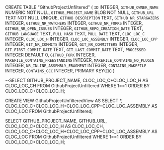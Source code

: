 CREATE TABLE "GithubProjectUnfiltered" ( `ID` INTEGER, `GITHUB_OWNER_NAME` NUMERIC NOT NULL, `GITHUB_PROJECT_NAME` BLOB NOT NULL, `GITHUB_URL` TEXT NOT NULL UNIQUE, `GITHUB_DESCRIPTION` TEXT, `GITHUB_NR_STARGAZERS` INTEGER, `GITHUB_NR_WATCHERS` INTEGER, `GITHUB_NR_FORKS` INTEGER, `GITHUB_NR_OPEN_ISSUES` INTEGER, `GITHUB_REPO_CREATION_DATE` TEXT, `GITHUB_LANGUAGE` TEXT, `PULL_HASH` TEXT, `PULL_DATE` TEXT, `CLOC_LOC_C` INTEGER, `CLOC_LOC_H` INTEGER, `CLOC_LOC_ASSEMBLY` INTEGER, `CLOC_LOC_CPP` INTEGER, `GIT_NR_COMMITS` INTEGER, `GIT_NR_COMMITTERS` INTEGER, `GIT_FIRST_COMMIT_DATE` TEXT, `GIT_LAST_COMMIT_DATE` TEXT, `PROCESSED` INTEGER DEFAULT 0, `GITHUB_FORK` INTEGER, `MAKEFILE_CONTAINS_FREESTANDING` INTEGER, `MAKEFILE_CONTAINS_NO_PLUGIN` INTEGER, `NR_INLINE_ASSEMBLY_FRAGMENT` INTEGER, `CONTAINS_MAKEFILE` INTEGER, `CONTAINS_GCC` INTEGER, PRIMARY KEY(`ID`) )

--SELECT GITHUB_PROJECT_NAME, CLOC_LOC_C+CLOC_LOC_H AS CLOC_LOC_CH FROM GithubProjectUnfiltered  WHERE 1==1 ORDER BY CLOC_LOC_C+CLOC_LOC_H;

CREATE VIEW GithubProjectUnfilteredView AS
SELECT *, CLOC_LOC_C+CLOC_LOC_H+CLOC_LOC_CPP+CLOC_LOC_ASSEMBLY AS CLOC_LOC
FROM GithubProjectUnfiltered;


SELECT GITHUB_PROJECT_NAME, GITHUB_URL, CLOC_LOC_C+CLOC_LOC_H AS CLOC_LOC_CH, CLOC_LOC_C+CLOC_LOC_H+CLOC_LOC_CPP+CLOC_LOC_ASSEMBLY AS CLOC_LOC FROM GithubProjectUnfiltered  WHERE 1==1 ORDER BY CLOC_LOC_C+CLOC_LOC_H;

